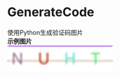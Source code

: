 # GenerateCode
使用Python生成验证码图片  
**示例图片**  
![示例图片](https://raw.githubusercontent.com/Zhao-Hui-Huang/GenerateCode/master/code0.png)
